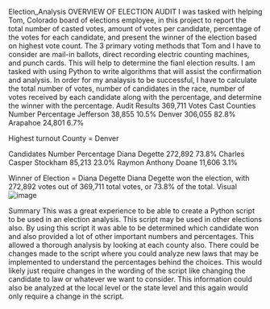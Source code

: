 Election_Analysis
OVERVIEW OF ELECTION AUDIT
I was tasked with helping Tom, Colorado board of elections employee, in this project to report the total number of casted votes, amount of votes per candidate, percentage of the votes for each candidate, and present the winner of the election based on highest vote count. The 3 primary voting methods that Tom and I have to consider are mail-in ballots, direct recording electric counting machines, and punch cards. This will help to determine the fianl election results. I am tasked with using Python to write algorithms that will assist the confirmation and analysis. In order for my analaysis to be successful, I have to calculate the total number of votes, number of candidates in the race, number of votes received by each candidate along with the percentage, and determine the winner with the percentage.
Audit Results
369,711 Votes Cast
Counties       Number     Percentage
Jefferson     38,855         10.5%
Denver        306,055        82.8%
Arapahoe      24,801          6.7%

Highest turnout County  = Denver

Candidates                   Number     Percentage
Diana Degette                272,892       73.8%
Charles Casper Stockham       85,213       23.0%
Raymon Anthony Doane          11,606        3.1%

Winner of Election = Diana Degette
Diana Degette won the election, with 272,892 votes out of 369,711 total votes, or 73.8% of the total.
Visual
![image](https://user-images.githubusercontent.com/111551902/210159535-86b85b3e-d3d3-4d24-88c1-aa633bc6ca53.png)


Summary
This was a great experience to be able to create a Python script to be used in an election analysis. This script may be used in other elections also. By using this script it was able to be determined which candidate won and also provided a lot of other important numbers and percentages. This allowed a thorough analysis by looking at each county also. There could be changes made to the script where you could analyze new laws that may be implemented to understand the percentages behind the choices. This would likely just require changes in the wording of the script like changing the candidate to law or whatever we want to consider. This information could also be analyzed at the local level or the state level and this again would only require a change in the script. 
